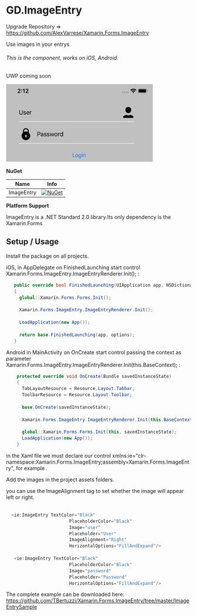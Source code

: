 # GD.ImageEntry

Upgrade Repository => https://github.com/AlexVarrese/Xamarin.Forms.ImageEntry

Use images in your entrys
 
###### This is the component, works on iOS, Android.

UWP coming soon

<a href="#">
<img border="0" src="https://github.com/AlexVarrese/Xamarin.Forms.ImageEntry/blob/master/Resources/sample.png?raw=true" width="400"   alt="SocialNetworkApp" /></a>
 
 **NuGet**

|Name|Info|
| ------------------- | :------------------: |
|ImageEntry|[![NuGet](https://img.shields.io/badge/nuget-1.0.7-blue.svg)](https://www.nuget.org/packages/Xamarin.Forms.ImageEntry/)|

**Platform Support**

ImageEntry is a .NET Standard 2.0 library.Its only dependency is the Xamarin.Forms

## Setup / Usage

Install the package on all projects.

iOS, in AppDelegate on FinishedLaunching start control  Xamarin.Forms.ImageEntry.ImageEntryRenderer.Init(); :

```csharp
   public override bool FinishedLaunching(UIApplication app, NSDictionary options)
   {
     global::Xamarin.Forms.Forms.Init();

     Xamarin.Forms.ImageEntry.ImageEntryRenderer.Init();

     LoadApplication(new App());

     return base.FinishedLaunching(app, options);
   }
```

Android in MainActivity on OnCreate start control passing the context as parameter  Xamarin.Forms.ImageEntry.ImageEntryRenderer.Init(this.BaseContext); :

```csharp
    protected override void OnCreate(Bundle savedInstanceState)
    {
      TabLayoutResource = Resource.Layout.Tabbar;
      ToolbarResource = Resource.Layout.Toolbar;

      base.OnCreate(savedInstanceState);

      Xamarin.Forms.ImageEntry.ImageEntryRenderer.Init(this.BaseContext);

      global::Xamarin.Forms.Forms.Init(this, savedInstanceState);
      LoadApplication(new App());
    }
```
in the Xaml file we must declare our control   xmlns:ie="clr-namespace:Xamarin.Forms.ImageEntry;assembly=Xamarin.Forms.ImageEntry", for example . 

Add the images in the project assets folders.

you can use the ImageAlignment tag to set whether the image will appear left or right.

```csharp

  <ie:ImageEntry TextColor="Black" 
                        PlaceholderColor="Black" 
                        Image="user" 
                        Placeholder="User" 
                        ImageAlignment="Right"
                        HorizontalOptions="FillAndExpand"/>
                
   <ie:ImageEntry TextColor="Black" 
                        PlaceholderColor="Black" 
                        Image="password" 
                        Placeholder="Password" 
                        HorizontalOptions="FillAndExpand"/>

```

The complete example can be downloaded here: https://github.com/TBertuzzi/Xamarin.Forms.ImageEntry/tree/master/ImageEntrySample

